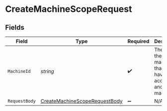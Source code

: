 # CreateMachineScopeRequest


## Fields

| Field                                                                                     | Type                                                                                      | Required                                                                                  | Description                                                                               |
| ----------------------------------------------------------------------------------------- | ----------------------------------------------------------------------------------------- | ----------------------------------------------------------------------------------------- | ----------------------------------------------------------------------------------------- |
| `MachineId`                                                                               | *string*                                                                                  | :heavy_check_mark:                                                                        | The ID of the machine that will have access to another machine                            |
| `RequestBody`                                                                             | [CreateMachineScopeRequestBody](../../Models/Operations/CreateMachineScopeRequestBody.md) | :heavy_minus_sign:                                                                        | N/A                                                                                       |